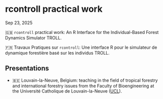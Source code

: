 # rcontroll practical work
Sep 23, 2025

🇬🇧 `rcontroll` practical work: An R Interface for the Individual-Based
Forest Dynamics Simulator TROLL.

🇫🇷 Travaux Pratiques sur `rcontroll`: Une interface R pour le simulateur
de dynamique forestière basé sur les individus TROLL.

## Presentations

- 🇧🇪 Louvain-la-Neuve, Belgium: teaching in the field of tropical
  forestry and international forestry issues from the Faculty of
  Bioengineering at the Université Catholique de Louvain-la-Neuve
  ([UCL](https://www.uclouvain.be/fr/facultes/agro)).
